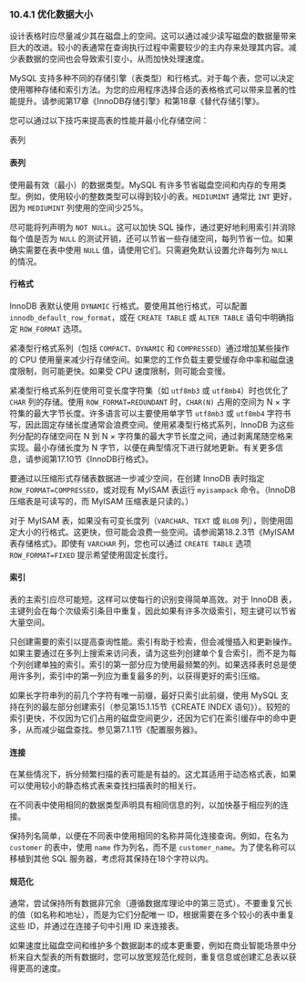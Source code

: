 ### 10.4.1 优化数据大小

设计表格时应尽量减少其在磁盘上的空间。这可以通过减少读写磁盘的数据量带来巨大的改进。较小的表通常在查询执行过程中需要较少的主内存来处理其内容。减少表数据的空间也会导致索引变小，从而加快处理速度。

MySQL 支持多种不同的存储引擎（表类型）和行格式。对于每个表，您可以决定使用哪种存储和索引方法。为您的应用程序选择合适的表格格式可以带来显著的性能提升。请参阅第17章《InnoDB存储引擎》和第18章《替代存储引擎》。

您可以通过以下技巧来提高表的性能并最小化存储空间：

表列

#### 表列

使用最有效（最小）的数据类型。MySQL 有许多节省磁盘空间和内存的专用类型。例如，使用较小的整数类型可以得到较小的表。`MEDIUMINT` 通常比 `INT` 更好，因为 `MEDIUMINT` 列使用的空间少25%。

尽可能将列声明为 `NOT NULL`。这可以加快 SQL 操作，通过更好地利用索引并消除每个值是否为 `NULL` 的测试开销，还可以节省一些存储空间，每列节省一位。如果确实需要在表中使用 `NULL` 值，请使用它们。只需避免默认设置允许每列为 `NULL` 的情况。

#### 行格式

InnoDB 表默认使用 `DYNAMIC` 行格式。要使用其他行格式，可以配置 `innodb_default_row_format`，或在 `CREATE TABLE` 或 `ALTER TABLE` 语句中明确指定 `ROW_FORMAT` 选项。

紧凑型行格式系列（包括 `COMPACT`、`DYNAMIC` 和 `COMPRESSED`）通过增加某些操作的 CPU 使用量来减少行存储空间。如果您的工作负载主要受缓存命中率和磁盘速度限制，则可能更快。如果受 CPU 速度限制，则可能会变慢。

紧凑型行格式系列在使用可变长度字符集（如 `utf8mb3` 或 `utf8mb4`）时也优化了 `CHAR` 列的存储。使用 `ROW_FORMAT=REDUNDANT` 时，`CHAR(N)` 占用的空间为 N × 字符集的最大字节长度。许多语言可以主要使用单字节 `utf8mb3` 或 `utf8mb4` 字符书写，因此固定存储长度通常会浪费空间。使用紧凑型行格式系列，InnoDB 为这些列分配的存储空间在 N 到 N × 字符集的最大字节长度之间，通过剥离尾随空格来实现。最小存储长度为 N 字节，以便在典型情况下进行就地更新。有关更多信息，请参阅第17.10节《InnoDB行格式》。

要通过以压缩形式存储表数据进一步减少空间，在创建 InnoDB 表时指定 `ROW_FORMAT=COMPRESSED`，或对现有 MyISAM 表运行 `myisampack` 命令。（InnoDB 压缩表是可读写的，而 MyISAM 压缩表是只读的。）

对于 MyISAM 表，如果没有可变长度列（`VARCHAR`、`TEXT` 或 `BLOB` 列），则使用固定大小的行格式。这更快，但可能会浪费一些空间。请参阅第18.2.3节《MyISAM表存储格式》。即使有 `VARCHAR` 列，您也可以通过 `CREATE TABLE` 选项 `ROW_FORMAT=FIXED` 提示希望使用固定长度行。

#### 索引

表的主索引应尽可能短。这样可以使每行的识别变得简单高效。对于 InnoDB 表，主键列会在每个次级索引条目中重复，因此如果有许多次级索引，短主键可以节省大量空间。

只创建需要的索引以提高查询性能。索引有助于检索，但会减慢插入和更新操作。如果主要通过在多列上搜索来访问表，请为这些列创建单个复合索引，而不是为每个列创建单独的索引。索引的第一部分应为使用最频繁的列。如果选择表时总是使用许多列，索引中的第一列应为重复最多的列，以获得更好的索引压缩。

如果长字符串列的前几个字符有唯一前缀，最好只索引此前缀，使用 MySQL 支持在列的最左部分创建索引（参见第15.1.15节《CREATE INDEX 语句》）。较短的索引更快，不仅因为它们占用的磁盘空间更少，还因为它们在索引缓存中的命中更多，从而减少磁盘查找。参见第7.1.1节《配置服务器》。

#### 连接

在某些情况下，拆分频繁扫描的表可能是有益的。这尤其适用于动态格式表，如果可以使用较小的静态格式表来查找扫描表时的相关行。

在不同表中使用相同的数据类型声明具有相同信息的列，以加快基于相应列的连接。

保持列名简单，以便在不同表中使用相同的名称并简化连接查询。例如，在名为 `customer` 的表中，使用 `name` 作为列名，而不是 `customer_name`。为了使名称可以移植到其他 SQL 服务器，考虑将其保持在18个字符以内。

#### 规范化

通常，尝试保持所有数据非冗余（遵循数据库理论中的第三范式）。不要重复冗长的值（如名称和地址），而是为它们分配唯一 ID，根据需要在多个较小的表中重复这些 ID，并通过在连接子句中引用 ID 来连接表。

如果速度比磁盘空间和维护多个数据副本的成本更重要，例如在商业智能场景中分析来自大型表的所有数据时，您可以放宽规范化规则，重复信息或创建汇总表以获得更高的速度。
